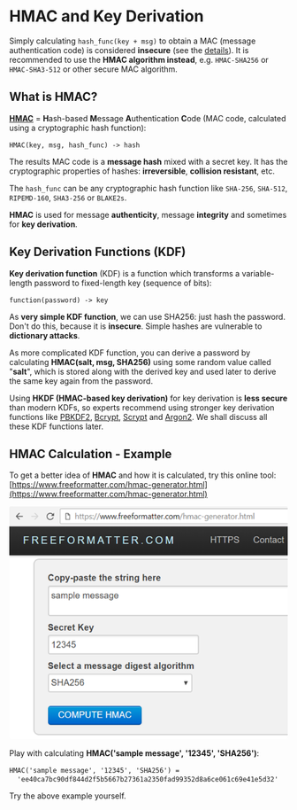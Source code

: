 # HMAC and Key Derivation

Simply calculating `hash_func(key + msg)` to obtain a MAC \(message authentication code\) is considered **insecure** \(see the [details](https://en.wikipedia.org/wiki/HMAC#Design_principles)\). It is recommended to use the **HMAC algorithm instead**, e.g. `HMAC-SHA256` or `HMAC-SHA3-512` or other secure MAC algorithm.

## What is HMAC?

[**HMAC**](https://en.wikipedia.org/wiki/HMAC) = **H**ash-based **M**essage **A**uthentication **C**ode \(MAC code, calculated using a cryptographic hash function\):

```text
HMAC(key, msg, hash_func) -> hash
```

The results MAC code is a **message hash** mixed with a secret key. It has the cryptographic properties of hashes: **irreversible**, **collision resistant**, etc.

The `hash_func` can be any cryptographic hash function like `SHA-256`, `SHA-512`, `RIPEMD-160`, `SHA3-256` or `BLAKE2s`.

**HMAC** is used for message **authenticity**, message **integrity** and sometimes for **key derivation**.

## Key Derivation Functions \(KDF\)

**Key derivation function** \(KDF\) is a function which transforms a variable-length password to fixed-length key \(sequence of bits\):

```text
function(password) -> key
```

As **very simple KDF function**, we can use SHA256: just hash the password. Don't do this, because it is **insecure**. Simple hashes are vulnerable to **dictionary attacks**.

As more complicated KDF function, you can derive a password by calculating **HMAC\(salt, msg, SHA256\)** using some random value called "**salt**", which is stored along with the derived key and used later to derive the same key again from the password.

Using **HKDF \(HMAC-based key derivation\)** for key derivation is **less secure** than modern KDFs, so experts recommend using stronger key derivation functions like [PBKDF2](https://en.wikipedia.org/wiki/PBKDF2), [Bcrypt](https://en.wikipedia.org/wiki/Bcrypt), [Scrypt](https://en.wikipedia.org/wiki/Scrypt) and [Argon2](https://en.wikipedia.org/wiki/Argon2). We shall discuss all these KDF functions later.

## HMAC Calculation - Example

To get a better idea of **HMAC** and how it is calculated, try this online tool: [https://www.freeformatter.com/hmac-generator.html](https://www.freeformatter.com/hmac-generator.html)

![](../.gitbook/assets/hmac-online.png)

Play with calculating **HMAC\('sample message', '12345', 'SHA256'\)**:

```text
HMAC('sample message', '12345', 'SHA256') =
  'ee40ca7bc90df844d2f5b5667b27361a2350fad99352d8a6ce061c69e41e5d32'
```

Try the above example yourself.

